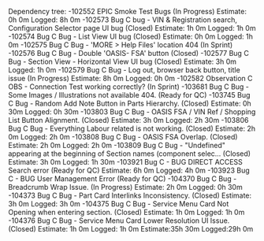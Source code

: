 Dependency tree:
   -102552  EPIC Smoke Test Bugs (In Progress) Estimate: 0h 0m   Logged: 8h 0m
   -102573  Bug C bug - VIN & Registration search, Configuration Selector page UI bug (Closed) Estimate: 1h 0m   Logged: 1h 0m
   -102574  Bug C Bug - List View UI bug (Closed) Estimate: 0h 0m   Logged: 1h 0m
   -102575  Bug C Bug - 'MORE > Help Files' location 404 (In Sprint)
   -102576  Bug C Bug - Double 'OASIS- FSA' button (Closed)
   -102577  Bug C Bug - Section View - Horizontal View UI bug (Closed) Estimate: 3h 0m   Logged: 1h 0m
   -102579  Bug C Bug - Log out, browser back button, title issue (In Progress) Estimate: 8h 0m   Logged: 0h 0m
   -102582  Observation C OBS - Connection Test working correctly? (In Sprint)
   -103681  Bug C Bug - Some Images / Illustrations not available 404. (Ready for QC)
   -103745  Bug C Bug - Random Add Note Button in Parts Hierarchy. (Closed) Estimate: 0h 30m   Logged: 0h 30m
   -103803  Bug C Bug - OASIS FSA / VIN Ref / Shopping List Button Alignment. (Closed) Estimate: 3h 0m   Logged: 2h 30m
   -103806  Bug C Bug - Everything Labour related is not working. (Closed) Estimate: 2h 0m   Logged: 2h 0m
   -103808  Bug C Bug - OASIS FSA Overlap. (Closed) Estimate: 2h 0m   Logged: 2h 0m
   -103809  Bug C Bug - "Undefined" appearing at the beginning of Section names (component selec... (Closed) Estimate: 3h 0m   Logged: 1h 30m
   -103921  Bug C - BUG DIRECT ACCESS Search error (Ready for QC) Estimate: 6h 0m   Logged: 4h 0m
   -103923  Bug C - BUG User Management Error (Ready for QC)
   -104370  Bug C Bug - Breadcrumb Wrap Issue. (In Progress) Estimate: 2h 0m   Logged: 0h 30m
   -104373  Bug C Bug - Part Card Interlinks Inconsistency. (Closed) Estimate: 3h 0m   Logged: 3h 0m
   -104375  Bug C Bug - Service Menu Card Not Opening when entering section. (Closed) Estimate: 1h 0m   Logged: 1h 0m
   -104376  Bug C Bug - Service Menu Card Lower Resolution UI Issue. (Closed) Estimate: 1h 0m   Logged: 1h 0m
Estimate:35h 30m Logged:29h 0m

